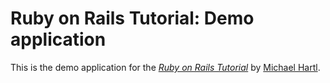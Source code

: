 # Ruby on Rails Tutorial: Demo application

This is the demo application for the
[*Ruby on Rails Tutorial*](http://railstutorial.org/)
by [Michael Hartl](http://michaelhartl.com/).